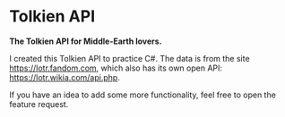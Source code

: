 # Tolkien API

**The Tolkien API for Middle-Earth lovers.**

I created this Tolkien API to practice C#. The data is from the site https://lotr.fandom.com, which also has its own open API: https://lotr.wikia.com/api.php.

If you have an idea to add some more functionality, feel free to open the feature request.
